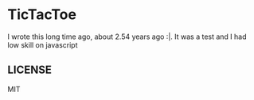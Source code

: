 # TicTacToe

I wrote this long time ago, about 2.54 years ago :|. It was a test and I had low skill on javascript

## LICENSE

MIT
